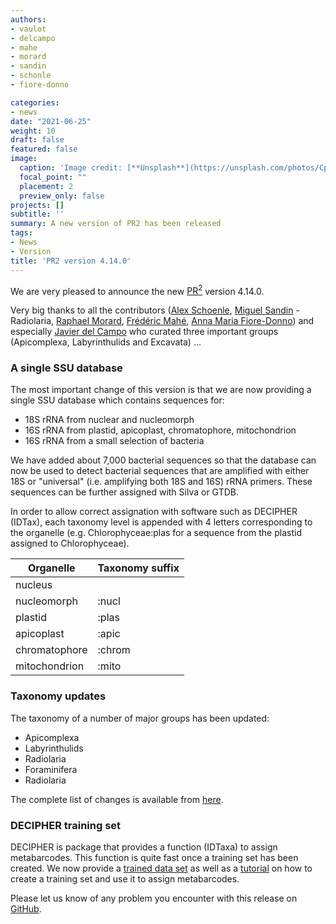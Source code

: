 ```yaml
---
authors:
- vaulot
- delcampo
- mahe
- morard
- sandin
- schonle
- fiore-donno

categories:
- news
date: "2021-06-25"
weight: 10
draft: false
featured: false
image:
  caption: 'Image credit: [**Unsplash**](https://unsplash.com/photos/CpkOjOcXdUY)'
  focal_point: ""
  placement: 2
  preview_only: false
projects: []
subtitle: ''
summary: A new version of PR2 has been released
tags:
- News
- Version
title: 'PR2 version 4.14.0'
---
```


We are very pleased to announce the new [PR<sup>2</sup>](https://pr2-database.org/) version 4.14.0. 

Very big thanks to all the contributors ([Alex Schoenle](https://pr2-database.org/authors/schonle/), [Miguel Sandin](https://pr2-database.org/authors/sandin/) - Radiolaria, [Raphael Morard](https://pr2-database.org/authors/morard/), [Frédéric Mahé](https://pr2-database.org/authors/mahe/), [Anna Maria Fiore-Donno](https://pr2-database.org/authors/fiore-donno/)) and especially [Javier del Campo](https://pr2-database.org/authors/delcampo/) who curated three important groups (Apicomplexa, Labyrinthulids and Excavata) ...

### A single SSU database
The most important change of this version is that we are now providing a single SSU database which contains sequences for:

  * 18S rRNA from nuclear and nucleomorph
  * 16S rRNA from plastid, apicoplast, chromatophore, mitochondrion
  * 16S rRNA from a small selection of bacteria

We have added about 7,000 bacterial sequences so that the database can now be used to detect bacterial sequences that are amplified with either 18S or "universal" (i.e. amplifying both 18S and 16S) rRNA primers.  These sequences can be further assigned with Silva or GTDB.

In order to allow correct assignation with software such as DECIPHER (IDTax), each taxonomy level is appended with 4 letters corresponding to the organelle (e.g. Chlorophyceae:plas for a sequence from the plastid assigned to Chlorophyceae).

Organelle | Taxonomy suffix
--- | ---
nucleus |
nucleomorph | :nucl
plastid | :plas
apicoplast | :apic
chromatophore | :chrom
mitochondrion | :mito

### Taxonomy updates
The taxonomy of a number of major groups has been updated:

  * Apicomplexa
  * Labyrinthulids
  * Radiolaria
  * Foraminifera
  * Radiolaria
  
The complete list of changes is available from [here](https://github.com/pr2database/pr2database/releases/tag/v4.14.0).

### DECIPHER training set
DECIPHER is package that provides a function (IDTaxa) to assign metabarcodes.  This function is quite fast once a training set has been created.  We  now provide a [trained data set](https://github.com/pr2database/pr2database/releases/download/v4.14.0/pr2_version_4.14.0_SSU.decipher.trained.rds) as well as a [tutorial](https://pr2database.github.io/pr2database/articles/pr2_04_decipher.html) on how to create a training set and use it to assign metabarcodes.


Please let us know of any problem you encounter with this release on [GitHub](https://github.com/vaulot/pr2_database/issues).


